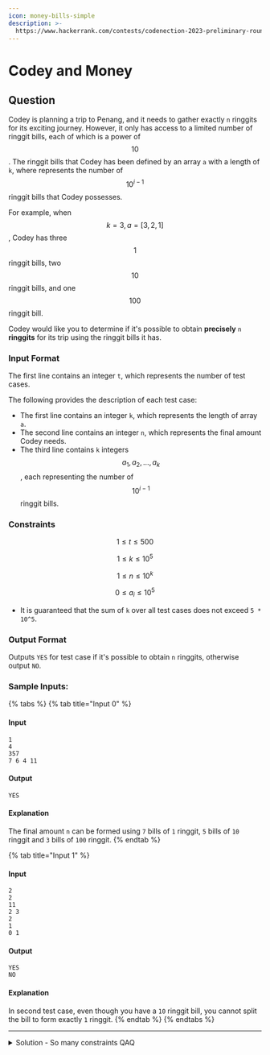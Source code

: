 ```yaml
---
icon: money-bills-simple
description: >-
  https://www.hackerrank.com/contests/codenection-2023-preliminary-round-closed-category/challenges/cn-c5
---
```


# Codey and Money

## Question

Codey is planning a trip to Penang, and it needs to gather exactly `n` ringgits for its exciting journey. However, it only has access to a limited number of ringgit bills, each of which is a power of $$10$$. The ringgit bills that Codey has been defined by an array `a` with a length of `k`, where represents the number of $$10^{i-1}$$ ringgit bills that Codey possesses.

For example, when $$k = 3, a = [3, 2, 1]$$, Codey has three $$1$$ ringgit bills, two $$10$$ ringgit bills, and one $$100$$ ringgit bill.

Codey would like you to determine if it's possible to obtain **precisely** `n` **ringgits** for its trip using the ringgit bills it has.

### Input Format

The first line contains an integer `t`, which represents the number of test cases.

The following provides the description of each test case:

* The first line contains an integer `k`, which represents the length of array `a`.
* The second line contains an integer `n`, which represents the final amount Codey needs.
* The third line contains `k` integers $$a_1, a_2, ..., a_k$$, each representing the number of $$10^{i-1}$$ ringgit bills.

### Constraints

$$
1 \le t \le 500
$$

$$
1 \le k \le 10^5
$$

$$
1 \le n \le 10^k
$$

$$
0 \le a_i \le 10^5
$$

* It is guaranteed that the sum of `k` over all test cases does not exceed `5 * 10^5`.

### Output Format

Outputs `YES` for test case if it's possible to obtain `n` ringgits, otherwise output `NO`.

### Sample Inputs:

{% tabs %}
{% tab title="Input 0" %}
#### Input

```
1
4
357
7 6 4 11
```

#### Output

```
YES
```

#### Explanation

The final amount `n` can be formed using `7` bills of `1` ringgit, `5` bills of `10` ringgit and `3` bills of `100` ringgit.
{% endtab %}

{% tab title="Input 1" %}
#### Input

```
2
2
11
2 3
2
1
0 1
```

#### Output

```
YES
NO
```

#### Explanation

In second test case, even though you have a `10` ringgit bill, you cannot split the bill to form exactly `1` ringgit.
{% endtab %}
{% endtabs %}

***

<details>

<summary>Solution - So many constraints QAQ</summary>

I had tried a lot of method to solve this question, but only this one work and passed all the test cases.

Basically, there are 3 things need to consider:

* The larger money can't split into smaller money
* The smaller money can merge into larger money
* Given largest currency amount is < 10, If the required money digit length is bigger than the largest currency, that is 100% no.

My personal logic would be:

1. Split the required amount of money into arrays and reverse it.
2. Check if the money\[i] is smaller than the required money digits\[i], if yes, that is instant NO.
3. Otherwise, subtract that, and divide the current money\[i] by 10, then add onto the next money\[i], and so on.

In illustrate, it would look like this:

```
Requires: 351
Money: 11 7 6 4

Step 1: Split and Reverse the required money
Requires: [1, 5, 3]
Money: [11, 7, 6, 4]

Step 2: Compare Requires[0] < Money[0]
Requires: [5, 3]
Money: [10, 7, 6, 4]

Step 3: Money[0] // 10, then add onto Money[1]
Requires: [5, 3]
Money: [8, 6, 4]

...

Step 6:
Requires: []
Money: [3, 4]

Since the Requires is empty, the answer is YES.
```

Here's the full code for the implementation:

{% code overflow="wrap" lineNumbers="true" %}
```python
def compare_array_and_digits(array, digits):
    digits.reverse()

    for i in range(len(digits)):
        if array[i] < digits[i]:
            return "NO"
        else:
            array[i] -= digits[i]
            try:
                array[i+1] += array[i] // 10
            except:
                pass
    return "YES"

t = int(input().strip())
for a0 in range(t):
    n = int(input().strip())
    req = [int(digit) for digit in str(input())]
    have = list(map(int, input().strip().split()))
    
    print(compare_array_and_digits(have, req))
```
{% endcode %}

Note that I used `try, except, pass` to override the index out of range error. This technic is useful when it comes to competitive programming, when you simply don't want to handle the array leakage.

</details>

